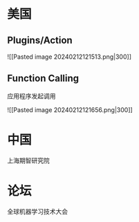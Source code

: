# 美国


## Plugins/Action
![[Pasted image 20240212121513.png|300]]

## Function Calling
应用程序发起调用

![[Pasted image 20240212121656.png|300]]

# 中国


上海期智研究院


# 论坛

全球机器学习技术大会


